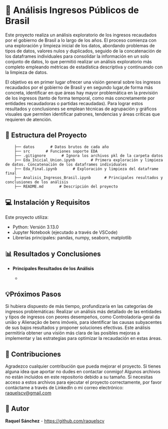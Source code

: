 # 🔢 Análisis Ingresos Públicos de Brasil 
Este proyecto realiza un análisis exploratorio de los ingresos recaudados por el gobierno de Brasil a lo largo de los años. El proceso comienza con una exploración y limpieza inicial de los datos, abordando problemas de tipos de datos, valores nulos y duplicados, seguido de la concatenación de los dataframes individuales para consolidar la información en un solo conjunto de datos, lo que permitió realizar un análisis exploratorio más completo empleando métricas de estadística descriptiva y continuando con la limpieza de datos.

El objetivo es en primer lugar ofrecer una visión general sobre los ingresos recaudados por el gobierno de Brasil y en segundo lugar,de forma más concreta, identificar en que áreas hay mayor problemática en la previsión de los ingresos (tanto de forma temporal, como más concretamente por entidades recaudadoras o partidas recaudadas). Para lograr estos resultados y conclusiones se emplean técnicas de agrupación y gráficos visuales que permiten identificar patrones, tendencias y áreas críticas que requieren de atención. 

## 📂 Estructura del Proyecto

        ├── datos       # Datos brutos de cada año
        ├── src       # Funciones soporte EDA 
        ├── .gitignore       # Ignora los archivos pkl de la carpeta datos
        ├── Eda_Inicial_Union.ipynb       # Primera exploración y limpieza de datos. Concatenación de los dataframes individuales 
        ├── Eda_Final.ipynb       # Exploración y limpieza del dataframe final
        ├── Analisis_Ingresos_Brasil.ipynb      # Principales resultados y conclusiones de los análisis
        ├── README.md       # Descripción del proyecto

## 💻 Instalación y Requisitos
Este proyecto utiliza:
- Python: Versión 3.13.0
- Jupyter Notebook (ejecutado a través de VSCode)
- Librerías principales: pandas, numpy, seaborn, matplotlib

## 📊 Resultados y Conclusiones
- **Principales Resultados de los Análisis**

    - 

## 💡Próximos Pasos

Si hubiera dispuesto de más tiempo, profundizaría en las categorías de ingresos problemáticas: Realizar un análisis más detallado de las entidades y tipos de ingresos con peores desempeños, como Controladoria-geral da união y Alienação de bens imóveis, para identificar las causas subyacentes de sus bajos resultados y proponer soluciones efectivas. Este análisis permitiría obtener una visión más clara de las posibles mejoras a implementar y las estrategias para optimizar la recaudación en estas áreas.

## 🤝 Contribuciones
Agradezco cualquier contribución que pueda mejorar el proyecto. Si tienes alguna idea que aportar no dudes en contactar conmigo!
Algunos archivos no están incluidos en este repositorio debido a su tamaño. Si necesitas acceso a estos archivos para ejecutar el proyecto correctamente, por favor contáctame a través de LinkedIn o mi correo electrónico: raquelscv@gmail.com

## 👤 Autor 
**Raquel Sánchez** - https://github.com/raquelscv 